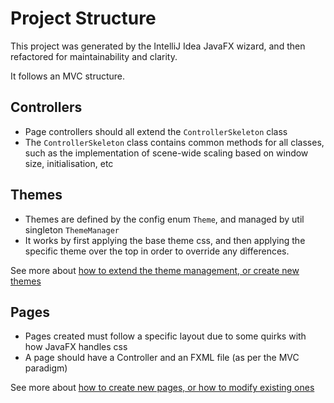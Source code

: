# Project Structure
This project was generated by the IntelliJ Idea JavaFX wizard, and then refactored for maintainability and clarity.

It follows an MVC structure.

## Controllers 
- Page controllers should all extend the `ControllerSkeleton` class
- The `ControllerSkeleton` class contains common methods for all classes, such as the implementation of scene-wide scaling based on window size, initialisation, etc

## Themes
- Themes are defined by the config enum `Theme`, and managed by util singleton `ThemeManager`
- It works by first applying the base theme css, and then applying the specific theme over the top in order to override any differences.

See more about [how to extend the theme management, or create new themes](theme-management.md)

## Pages
- Pages created must follow a specific layout due to some quirks with how JavaFX handles css
- A page should have a Controller and an FXML file (as per the MVC paradigm)

See more about [how to create new pages, or how to modify existing ones](page-creation.md)

